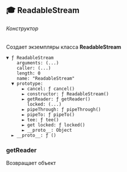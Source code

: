 ## :mortar_board: ReadableStream

###### Конструктор

Создает экземпляры класса **ReadableStream**

```console
▼ ƒ ReadableStream
    arguments: (...)
    caller: (...)
    length: 0
    name: "ReadableStream"
  ▼ prototype:
      ► cancel: ƒ cancel()
      ► constructor: ƒ ReadableStream()
      ► getReader: ƒ getReader()
        locked: (...)
      ► pipeThrough: ƒ pipeThrough()
      ► pipeTo: ƒ pipeTo()
      ► tee: ƒ tee()
      ► get locked: ƒ locked()
      ► __proto__: Object
  ► __proto__: ƒ ()
```

### getReader

Возвращает объект